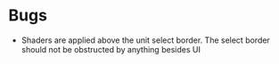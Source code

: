# Bugs
- Shaders are applied above the unit select border. The select border should not be obstructed by anything besides UI